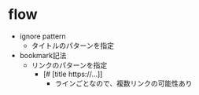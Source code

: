 # flow

- ignore pattern
  - タイトルのパターンを指定
- bookmark記法
  - リンクのパターンを指定
    - [# [title https://...]]
      - ラインごとなので、複数リンクの可能性あり
